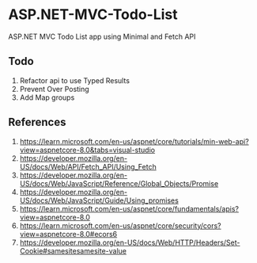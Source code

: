 # ASP.NET-MVC-Todo-List

ASP.NET MVC Todo List app using Minimal and Fetch API

## Todo

1. Refactor api to use Typed Results
2. Prevent Over Posting
3. Add Map groups

## References

1. <https://learn.microsoft.com/en-us/aspnet/core/tutorials/min-web-api?view=aspnetcore-8.0&tabs=visual-studio>
2. <https://developer.mozilla.org/en-US/docs/Web/API/Fetch_API/Using_Fetch>
3. <https://developer.mozilla.org/en-US/docs/Web/JavaScript/Reference/Global_Objects/Promise>
4. <https://developer.mozilla.org/en-US/docs/Web/JavaScript/Guide/Using_promises>
5. <https://learn.microsoft.com/en-us/aspnet/core/fundamentals/apis?view=aspnetcore-8.0>
6. <https://learn.microsoft.com/en-us/aspnet/core/security/cors?view=aspnetcore-8.0#ecors6>
7. <https://developer.mozilla.org/en-US/docs/Web/HTTP/Headers/Set-Cookie#samesitesamesite-value>
